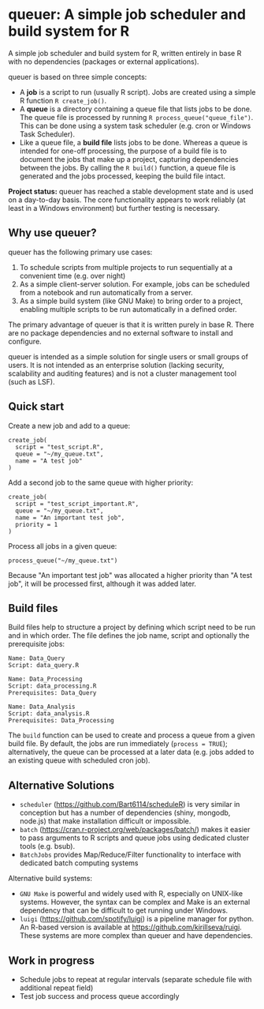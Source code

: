 # queuer: A simple job scheduler and build system for R
A simple job scheduler and build system for R, written entirely in base R with no dependencies (packages or external applications).

queuer is based on three simple concepts:

* A __job__ is a script to run (usually R script). Jobs are created using a simple R function `R create_job()`.
* A __queue__ is a directory containing a queue file that lists jobs to be done. The queue file is processed by running `R process_queue("queue_file")`. This can be done using a system task scheduler (e.g. cron or Windows Task Scheduler).
* Like a queue file, a __build file__ lists jobs to be done. Whereas a queue is intended for one-off processing, the purpose of a build file is to document the jobs that make up a project, capturing dependencies between the jobs. By calling the `R build()` function, a queue file is generated and the jobs processed, keeping the build file intact.

__Project status:__ queuer has reached a stable development state and is used on a day-to-day basis. The core functionality appears to work reliably (at least in a Windows environment) but further testing is necessary.


Why use queuer?
---------------
queuer has the following primary use cases:

1. To schedule scripts from multiple projects to run sequentially at a convenient time (e.g. over night)
2. As a simple client-server solution. For example, jobs can be scheduled from a notebook and run automatically from a server.
3. As a simple build system (like GNU Make) to bring order to a project, enabling multiple scripts to be run automatically in a defined order.

The primary advantage of queuer is that it is written purely in base R. There are no package dependencies and no external software to install and configure.

queuer is intended as a simple solution for single users or small groups of users. It is not intended as an enterprise solution (lacking security, scalability and auditing features) and is not a cluster management tool (such as LSF).


Quick start
-----------
Create a new job and add to a queue:
```
create_job(
  script = "test_script.R",
  queue = "~/my_queue.txt",
  name = "A test job"
)
```

Add a second job to the same queue with higher priority:
```
create_job(
  script = "test_script_important.R",
  queue = "~/my_queue.txt",
  name = "An important test job",
  priority = 1
)
```

Process all jobs in a given queue:
```
process_queue("~/my_queue.txt")
```

Because "An important test job" was allocated a higher priority than "A test job", it will be processed first, although it was added later.

## Build files
Build files help to structure a project by defining which script need to be run and in which order. The file defines the job name, script and optionally the prerequisite jobs:

```
Name: Data_Query
Script: data_query.R

Name: Data_Processing
Script: data_processing.R
Prerequisites: Data_Query

Name: Data_Analysis
Script: data_analysis.R
Prerequisites: Data_Processing
```

The `build` function can be used to create and process a queue from a given build file. By default, the jobs are run immediately (`process = TRUE`); alternatively, the queue can be processed at a later data (e.g. jobs added to an existing queue with scheduled cron job).

## Alternative Solutions

* `scheduler` (https://github.com/Bart6114/scheduleR) is very similar in conception but has a number of dependencies (shiny, mongodb, node.js) that make installation difficult or impossible.
* `batch` (https://cran.r-project.org/web/packages/batch/) makes it easier to pass arguments to R scripts and queue jobs using dedicated cluster tools (e.g. bsub).
* `BatchJobs` provides Map/Reduce/Filter functionality to interface with dedicated batch computing systems

Alternative build systems:

* `GNU Make` is powerful and widely used with R, especially on UNIX-like systems. However, the syntax can be complex and Make is an external dependency that can be difficult to get running under Windows.
* `luigi` (https://github.com/spotify/luigi) is a pipeline manager for python. An R-based version is available at https://github.com/kirillseva/ruigi. These systems are more complex than queuer and have dependencies.

Work in progress
----------------

* Schedule jobs to repeat at regular intervals (separate schedule file with additional repeat field)
* Test job success and process queue accordingly
